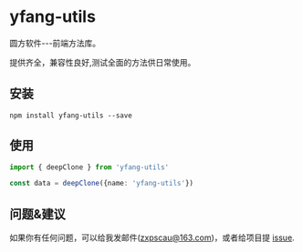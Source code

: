 # yfang-utils

圆方软件---前端方法库。

提供齐全，兼容性良好,测试全面的方法供日常使用。

## 安装

```
npm install yfang-utils --save
```

## 使用

```ts
import { deepClone } from 'yfang-utils'

const data = deepClone({name: 'yfang-utils'})
```

## 问题&建议

如果你有任何问题，可以给我发邮件(zxpscau@163.com)，或者给项目提 [issue](https://github.com/YFang-FE/yfang-utils/issues/new).